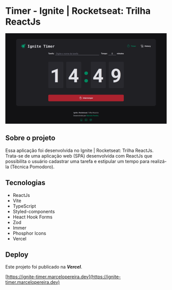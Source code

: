 # Timer - Ignite | Rocketseat: Trilha ReactJs

![Screen desktop website](screenshot-desktop-01.png)

## Sobre o projeto

Essa aplicação foi desenvolvida no Ignite | Rocketseat: Trilha ReactJs. Trata-se de uma aplicação web (SPA) desenvolvida com ReactJs que possibilita o usuário cadastrar uma tarefa e estipular um tempo para realizá-la (Técnica Pomodoro).

## Tecnologias

- ReactJs
- Vite
- TypeScript
- Styled-components
- Heact Hook Forms
- Zod
- Immer
- Phosphor Icons
- Vercel

## Deploy

Este projeto foi publicado na **_Vercel_**. 

[https://ignite-timer.marcelopereira.dev](https://ignite-timer.marcelopereira.dev)
